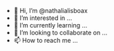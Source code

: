- 👋 Hi, I’m @nathalialisboax
- 👀 I’m interested in ...
- 🌱 I’m currently learning ...
- 💞️ I’m looking to collaborate on ...
- 📫 How to reach me ...

<!---
nathalialisboax/nathalialisboax is a ✨ special ✨ repository because its `README.md` (this file) appears on your GitHub profile.
You can click the Preview link to take a look at your changes.
--->
